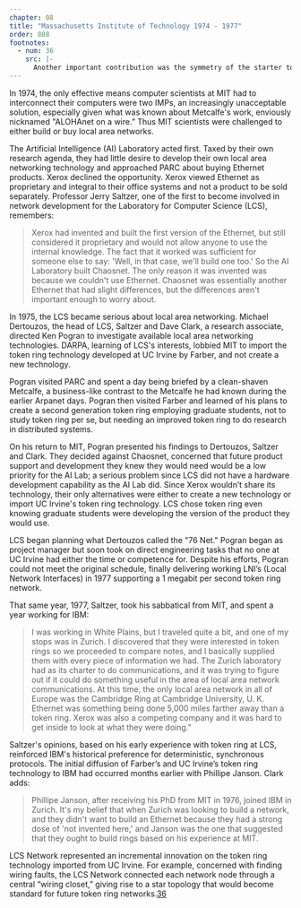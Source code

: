 ```yaml
---
chapter: 08
title: "Massachusetts Institute of Technology 1974 - 1977"
order: 808
footnotes:
  - num: 36
    src: |- 
      Another important contribution was the symmetry of the starter token. See Clark, Pogran and Reed, “An Introduction to Local Area Networks,” *Proceedings of the IEEE*, Vol. 66, No. 11, Nov. 1978 
---
```


In 1974, the only effective means computer scientists at MIT had to interconnect their computers were two IMPs, an increasingly unacceptable solution, especially given what was known about Metcalfe's work, enviously nicknamed "ALOHAnet on a wire.” Thus MIT scientists were challenged to either build or buy local area networks.

The Artificial Intelligence (AI) Laboratory acted first. Taxed by their own research agenda, they had little desire to develop their own local area networking technology and approached PARC about buying Ethernet products. Xerox declined the opportunity. Xerox viewed Ethernet as proprietary and integral to their office systems and not a product to be sold separately. Professor Jerry Saltzer, one of the first to become involved in network development for the Laboratory for Computer Science (LCS), remembers:

>Xerox had invented and built the first version of the Ethernet, but still considered it proprietary and would not allow anyone to use the internal knowledge. The fact that it worked was sufficient for someone else to say: 'Well, in that case, we'll build one too.' So the AI Laboratory built Chaosnet. The only reason it was invented was because we couldn't use Ethernet. Chaosnet was essentially another Ethernet that had slight differences, but the differences aren't important enough to worry about.

In 1975, the LCS became serious about local area networking. Michael Dertouzos, the head of LCS, Saltzer and Dave Clark, a research associate, directed Ken Pogran to investigate available local area networking technologies. DARPA, learning of LCS's interests, lobbied MIT to import the token ring technology developed at UC Irvine by Farber, and not create a new technology.

Pogran visited PARC and spent a day being briefed by a clean-shaven Metcalfe, a business-like contrast to the Metcalfe he had known during the earlier Arpanet days. Pogran then visited Farber and learned of his plans to create a second generation token ring employing graduate students, not to study token ring per se, but needing an improved token ring to do research in distributed systems.

On his return to MIT, Pogran presented his findings to Dertouzos, Saltzer and Clark. They decided against Chaosnet, concerned that future product support and development they knew they would need would be a low priority for the AI Lab; a serious problem since LCS did not have a hardware development capability as the AI Lab did. Since Xerox wouldn’t share its technology, their only alternatives were either to create a new technology or import UC Irvine's token ring technology. LCS chose token ring even knowing graduate students were developing the version of the product they would use.

LCS began planning what Dertouzos called the "76 Net." Pogran began as project manager but soon took on direct engineering tasks that no one at UC Irvine had either the time or competence for. Despite his efforts, Pogran could not meet the original schedule, finally delivering working LNI’s (Local Network Interfaces) in 1977 supporting a 1 megabit per second token ring network.

That same year, 1977, Saltzer, took his sabbatical from MIT, and spent a year working for IBM:

>I was working in White Plains, but I traveled quite a bit, and one of my stops was in Zurich. I discovered that they were interested in token rings so we proceeded to compare notes, and I  basically supplied them with every piece of information we had. The Zurich laboratory had as its charter to do communications, and it was trying to figure out if it could do something useful in the area of local area network communications. At this time, the only local area network in all of Europe was the Cambridge Ring at Cambridge University, U. K. Ethernet was something being done 5,000 miles farther away than a token ring. Xerox was also a competing company and it was hard to get inside to look at what they were doing."

Saltzer's opinions, based on his early experience with token ring at LCS, reinforced IBM's historical preference for deterministic, synchronous protocols. The initial diffusion of Farber’s and UC Irvine’s token ring technology to IBM had occurred months earlier with Phillipe Janson. Clark adds:

>Phillipe Janson, after receiving his PhD from MIT in 1976, joined IBM in Zurich. It's my belief that when Zurich was looking to build a network, and they didn't want to build an Ethernet because they had a strong dose of 'not invented here,' and Janson was the one that suggested that they ought to build rings based on his experience at MIT.

LCS Network represented an incremental innovation on the token ring technology imported from UC Irvine. For example, concerned with finding wiring faults, the LCS Network connected each network node through a central “wiring closet,” giving rise to a star topology that would become standard for future token ring networks.<a name="fnloc36" href="#fn36">36</a>
